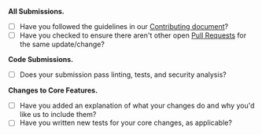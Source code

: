 <!-- Please skip over these links :) -->
[pull_requests]: https://github.com/controlplaneio/kubesec/pulls?q=is%3Apr+is%3Aopen+sort%3Aupdated-desc
[contributing]: https://github.com/controlplaneio/kubesec/blob/master/CONTRIBUTING.md

<!-- You can erase any parts of this template not applicable to your Pull Request. -->

**All Submissions.**

- [ ] Have you followed the guidelines in our [Contributing document][contributing]?
- [ ] Have you checked to ensure there aren't other open [Pull Requests][pull_requests] for the same update/change?

**Code Submissions.**

- [ ] Does your submission pass linting, tests, and security analysis?

**Changes to Core Features.**

- [ ] Have you added an explanation of what your changes do and why you'd like us to include them?
- [ ] Have you written new tests for your core changes, as applicable?

